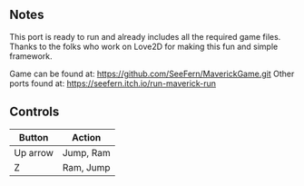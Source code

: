 ## Notes

This port is ready to run and already includes all the required game files.
Thanks to the folks who work on Love2D for making this fun and simple framework.

Game can be found at: https://github.com/SeeFern/MaverickGame.git
Other ports found at: https://seefern.itch.io/run-maverick-run

## Controls

| Button | Action |
|--|--| 
|Up arrow|Jump, Ram|
|Z|Ram, Jump|



